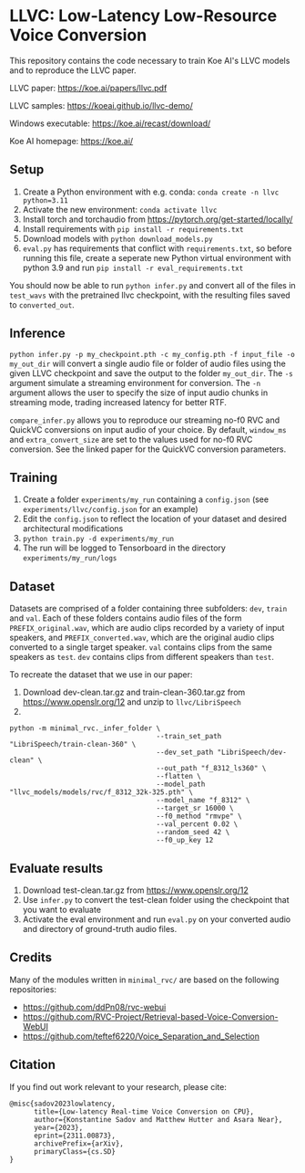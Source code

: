 # LLVC: **L**ow-Latency **L**ow-Resource **V**oice **C**onversion
This repository contains the code necessary to train Koe AI's LLVC models and to reproduce the LLVC paper.

LLVC paper: https://koe.ai/papers/llvc.pdf

LLVC samples: https://koeai.github.io/llvc-demo/

Windows executable: https://koe.ai/recast/download/

Koe AI homepage: https://koe.ai/

## Setup
1. Create a Python environment with e.g. conda: `conda create -n llvc python=3.11`
2. Activate the new environment: `conda activate llvc`
3. Install torch and torchaudio from https://pytorch.org/get-started/locally/ 
4. Install requirements with `pip install -r requirements.txt`
5. Download models with `python download_models.py`
6. `eval.py` has requirements that conflict with `requirements.txt`, so before running this file, create a seperate new Python virtual environment with python 3.9 and run `pip install -r eval_requirements.txt`

You should now be able to run `python infer.py` and convert all of the files in `test_wavs` with the pretrained llvc checkpoint, with the resulting files saved to `converted_out`.

## Inference
`python infer.py -p my_checkpoint.pth -c my_config.pth -f input_file -o my_out_dir` will convert a single audio file or folder of audio files using the given LLVC checkpoint and save the output to the folder `my_out_dir`. The `-s` argument simulate a streaming environment for conversion. The `-n` argument allows the user to specify the size of input audio chunks in streaming mode, trading increased latency for better RTF.

`compare_infer.py` allows you to reproduce our streaming no-f0 RVC and QuickVC conversions on input audio of your choice. By default, `window_ms` and `extra_convert_size` are set to the values used for no-f0 RVC conversion. See the linked paper for the QuickVC conversion parameters.

## Training
1. Create a folder `experiments/my_run` containing a `config.json` (see `experiments/llvc/config.json` for an example)
2. Edit the `config.json` to reflect the location of your dataset and desired architectural modifications
3. `python train.py -d experiments/my_run`
4. The run will be logged to Tensorboard in the directory `experiments/my_run/logs`

## Dataset
Datasets are comprised of a folder containing three subfolders: `dev`, `train` and `val`. Each of these folders contains audio files of the form `PREFIX_original.wav`, which are audio clips recorded by a variety of input speakers, and `PREFIX_converted.wav`, which are the original audio clips converted to a single target speaker. `val` contains clips from the same speakers as `test`. `dev` contains clips from different speakers than `test`. 

To recreate the dataset that we use in our paper:
1. Download dev-clean.tar.gz and train-clean-360.tar.gz from https://www.openslr.org/12 and unzip to `llvc/LibriSpeech`
2. 
```
python -m minimal_rvc._infer_folder \
                                    --train_set_path "LibriSpeech/train-clean-360" \
                                    --dev_set_path "LibriSpeech/dev-clean" \
                                    --out_path "f_8312_ls360" \
                                    --flatten \
                                    --model_path "llvc_models/models/rvc/f_8312_32k-325.pth" \
                                    --model_name "f_8312" \
                                    --target_sr 16000 \
                                    --f0_method "rmvpe" \
                                    --val_percent 0.02 \
                                    --random_seed 42 \
                                    --f0_up_key 12
```
## Evaluate results
1. Download test-clean.tar.gz from https://www.openslr.org/12
2. Use `infer.py` to convert the test-clean folder using the checkpoint that you want to evaluate
3. Activate the eval environment and run `eval.py` on your converted audio and directory of ground-truth audio files.

## Credits
Many of the modules written in `minimal_rvc/` are based on the following repositories:
- https://github.com/ddPn08/rvc-webui
- https://github.com/RVC-Project/Retrieval-based-Voice-Conversion-WebUI
- https://github.com/teftef6220/Voice_Separation_and_Selection


## Citation
If you find out work relevant to your research, please cite:
```
@misc{sadov2023lowlatency,
      title={Low-latency Real-time Voice Conversion on CPU}, 
      author={Konstantine Sadov and Matthew Hutter and Asara Near},
      year={2023},
      eprint={2311.00873},
      archivePrefix={arXiv},
      primaryClass={cs.SD}
}
```
